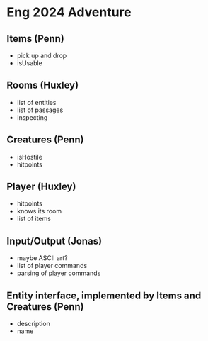 # Eng 2024 Adventure

## Items (Penn)
- pick up and drop
- isUsable

## Rooms (Huxley)

- list of entities
- list of passages
- inspecting

## Creatures (Penn)

- isHostile
- hitpoints

## Player (Huxley)

- hitpoints
- knows its room
- list of items

## Input/Output (Jonas)

- maybe ASCII art?
- list of player commands
- parsing of player commands

## Entity interface, implemented by Items and Creatures (Penn)

- description
- name
